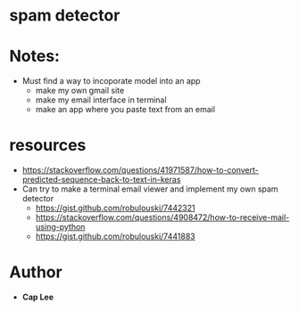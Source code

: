 # spam detector
# Notes:
- Must find a way to incoporate model into an app
  - make my own gmail site
  - make my email interface in terminal
  - make an app where you paste text from an email
# resources
- https://stackoverflow.com/questions/41971587/how-to-convert-predicted-sequence-back-to-text-in-keras
- Can try to make a terminal email viewer and implement my own spam detector
  - https://gist.github.com/robulouski/7442321
  - https://stackoverflow.com/questions/4908472/how-to-receive-mail-using-python
  - https://gist.github.com/robulouski/7441883

# Author
- **Cap Lee**
